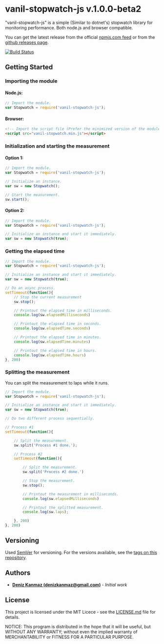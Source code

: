 # vanil-stopwatch-js v.1.0.0-beta2

"vanil-stopwatch-js" is a simple (Similar to dotnet's) stopwatch library for monitoring performance. Both node.js and browser compatible.

You can get the latest release from the official [npmjs.com feed](https://www.npmjs.com/package/vanil-stopwatch-js) or from the [github releases page](https://github.com/denizkanmaz/vanil-stopwatch-js/releases).

[![Build Status](https://travis-ci.com/denizkanmaz/vanil-stopwatch-js.svg?branch=master)](https://travis-ci.com/denizkanmaz/vanil-stopwatch-js)

## Getting Started

### Importing the module
#### Node.js:
```javascript
// Import the module.
var Stopwatch = require('vanil-stopwatch-js');
```
#### Browser:
```html
<!-- Import the script file (Prefer the minimized version of the module) -->
<script src="vanil-stopwatch.min.js"></script>
```

### Initialization and starting the measurement
#### Option 1:
```javascript
// Import the module.
var Stopwatch = require('vanil-stopwatch-js');

// Initialize an instance.
var sw = new Stopwatch();

// Start the measurement.
sw.start();
```
#### Option 2:
```javascript
// Import the module.
var Stopwatch = require('vanil-stopwatch-js');

// Initialize an instance and start it immediately.
var sw = new Stopwatch(true);
```
### Getting the elapsed time
```javascript
// Import the module.
var Stopwatch = require('vanil-stopwatch-js');

// Initialize an instance and start it immediately.
var sw = new Stopwatch(true);

// Do an async process.
setTimeout(function(){
    // Stop the current measurement
    sw.stop();

    // Printout the elapsed time in milliseconds.
    console.log(sw.elapsedMilliseconds)

    // Printout the elapsed time in seconds.
    console.log(sw.elapsedTime.seconds)

    // Printout the elapsed time in minutes.
    console.log(sw.elapsedTime.minutes)

    // Printout the elapsed time in hours.
    console.log(sw.elapsedTime.hours)
}, 200)
```
  
### Splitting the measurement
You can split the measurement to laps while it runs.
```javascript
// Import the module.
var Stopwatch = require('vanil-stopwatch-js');

// Initialize an instance and start it immediately.
var sw = new Stopwatch(true);

// Do two different process sequentially.

// Process #1
setTimeout(function(){

    // Split the measurement.
    sw.split('Process #1 done.');

    // Process #2
    setTimeout(function(){

        // Split the measurement.
        sw.split('Process #2 done.')

        // Stop the measurement.
        sw.stop();

        // Printout the measurement in milliseconds.
        console.log(sw.elapsedMilliseconds)

        // Printout the splitted measurement.
        console.log(sw.laps);

    }, 200)
}, 200)
```
## Versioning

Used [SemVer](http://semver.org/) for versioning. For the versions available, see the [tags on this repository](https://github.com/denizkanmaz/vanil-stopwatch-js/tags). 

## Authors

* **[Deniz Kanmaz (denizkanmaz@gmail.com)](https://github.com/denizkanmaz)** - *Initial work*

## License

This project is licensed under the MIT Licece - see the [LICENSE.md](LICENSE.md) file for details.

NOTICE: This program is distributed in the hope that it will be useful, but WITHOUT ANY WARRANTY; without even the implied warranty of MERCHANTABILITY or FITNESS FOR A PARTICULAR PURPOSE.